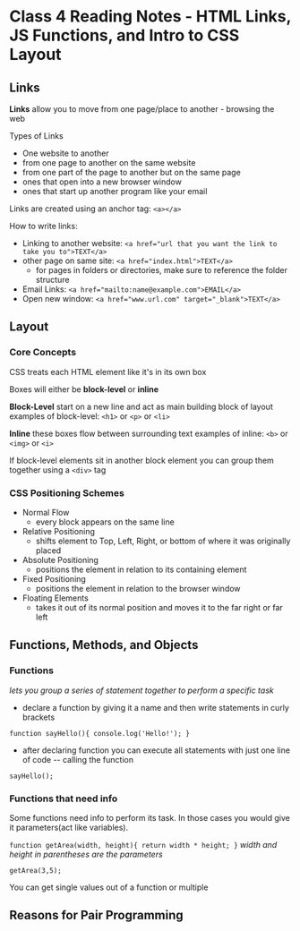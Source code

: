 # Class 4 Reading Notes - HTML Links, JS Functions, and Intro to CSS Layout

## Links

**Links** allow you to move from one page/place to another - browsing the web

Types of Links

- One website to another
- from one page to another on the same website
- from one part of the page to another but on the same page
- ones that open into a new browser window
- ones that start up another program like your email

Links are created using an anchor tag: `<a></a>`

How to write links:

- Linking to another website: `<a href="url that you want the link to take you to">TEXT</a>`
- other page on same site: `<a href="index.html">TEXT</a>`
  - for pages in folders or directories, make sure to reference the folder structure
- Email Links: `<a href="mailto:name@example.com">EMAIL</a>`
- Open new window: `<a href="www.url.com" target="_blank">TEXT</a>`


## Layout

### Core Concepts

CSS treats each HTML element like it's in its own box

Boxes will either be **block-level** or **inline**


**Block-Level**
start on a new line and act as main building block of layout
examples of block-level: `<h1>` or `<p>` or `<li>`


**Inline**
these boxes flow between surrounding text
examples of inline: `<b>` or `<img>` or `<i>`


If block-level elements sit in another block element you can group them together using a `<div>` tag


### CSS Positioning Schemes

- Normal Flow
  - every block appears on the same line
- Relative Positioning
  - shifts element to Top, Left, Right, or bottom of where it was originally placed
- Absolute Positioning
  - positions the element in relation to its containing element
- Fixed Positioning
  - positions the element in relation to the browser window
- Floating Elements
  - takes it out of its normal position and moves it to the far right or far left



## Functions, Methods, and Objects


### Functions
*lets you group a series of statement together to perform a specific task*

- declare a function by giving it a name and then write statements in curly brackets

`
function sayHello(){
  console.log('Hello!');
}
`

- after declaring function you can execute all statements with just one line of code -- calling the function

`sayHello();`

### Functions that need info

Some functions need info to perform its task. In those cases you would give it parameters(act like variables).

`
function getArea(width, height){
  return width * height;
}
`
*width and height in parentheses are the parameters* 

`getArea(3,5);`


You can get single values out of a function or multiple

## Reasons for Pair Programming

